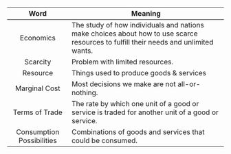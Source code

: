 | Word | Meaning |
| :--: | ---- |
| Economics | The study of how individuals and nations make choices about how to use scarce resources to fulfill their needs and unlimited wants. |
| Scarcity | Problem with limited resources. |
| Resource | Things used to produce goods & services |
| Marginal Cost | Most decisions we make are not all-or-nothing. |
| Terms of Trade | The rate by which one unit of a good or service is traded for another unit of a good or service. |
| Consumption Possibilities | Combinations of goods and services that could be consumed.  |

